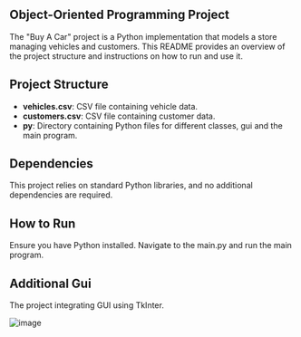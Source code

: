 ## Object-Oriented Programming Project

The "Buy A Car" project is a Python implementation that models a store managing vehicles and customers. This README provides an overview of the project structure and instructions on how to run and use it.
## Project Structure
- **vehicles.csv**: CSV file containing vehicle data.
- **customers.csv**: CSV file containing customer data.
- **py**: Directory containing Python files for different classes, gui and the main program.
  
## Dependencies
This project relies on standard Python libraries, and no additional dependencies are required.
## How to Run
Ensure you have Python installed. Navigate to the main.py and run the main program.

## Additional Gui 
The project integrating GUI using TkInter.

![image](https://github.com/InbalTb/Object-Oriented-Programming-project/assets/132600292/9c2245ad-8fd0-4d40-ae59-9a5fba65644a)

